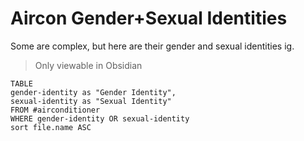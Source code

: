# Aircon Gender+Sexual Identities

Some are complex, but here are their gender and sexual identities ig.

> Only viewable in Obsidian

```dataview
TABLE 
gender-identity as "Gender Identity",
sexual-identity as "Sexual Identity"
FROM #airconditioner 
WHERE gender-identity OR sexual-identity
sort file.name ASC
```
